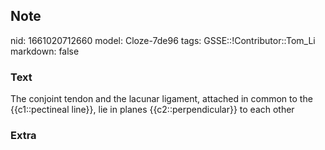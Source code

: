 ## Note
nid: 1661020712660
model: Cloze-7de96
tags: GSSE::!Contributor::Tom_Li
markdown: false

### Text
<div>
  The conjoint tendon and the lacunar ligament, attached in common
  to the {{c1::pectineal line}}, lie in planes
  {{c2::perpendicular}} to each other
</div>

### Extra

